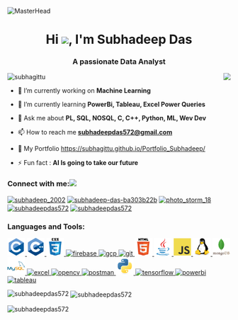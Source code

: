 ![MasterHead](https://static.wixstatic.com/media/f233db_b1bc228fa6644441ab50fa0be9436fbc~mv2.gif)
<h1 align="center">Hi <img src="https://media.giphy.com/media/hvRJCLFzcasrR4ia7z/giphy.gif" width="35">, I'm Subhadeep Das</h1>
<h3 align="center">A passionate Data Analyst</h3>

<img src="https://user-images.githubusercontent.com/74038190/225813708-98b745f2-7d22-48cf-9150-083f1b00d6c9.gif" align="right">

<p align="left"> <img src="https://komarev.com/ghpvc/?username=subhagittu&label=Profile%20views&color=0e75b6&style=flat" alt="subhagittu" /> </p>

- 🔭 I’m currently working on **Machine Learning**

- 🌱 I’m currently learning **PowerBi, Tableau, Excel Power Queries**

- 💬 Ask me about **PL, SQL, NOSQL, C, C++, Python, ML, Wev Dev**

- 📫 How to reach me **subhadeepdas572@gmail.com**

- 📄 My Portfolio https://subhagittu.github.io/Portfolio_Subhadeep/

- ⚡ Fun fact : **AI Is going to take our future**

<h3 align="left">Connect with me:<img src="https://raw.githubusercontent.com/ShahriarShafin/ShahriarShafin/main/Assets/handshake.gif" width=70></h3>
<p align="left">
<a href="https://x.com/SubhadeepD33904" target="blank"><img align="center" src="https://raw.githubusercontent.com/rahuldkjain/github-profile-readme-generator/master/src/images/icons/Social/twitter.svg" alt="subhadeep_2002" height="30" width="40" /></a>
<a href="https://www.linkedin.com/in/subhadeep-das-ba303b22b/" target="blank"><img align="center" src="https://raw.githubusercontent.com/rahuldkjain/github-profile-readme-generator/master/src/images/icons/Social/linked-in-alt.svg" alt="subhadeep-das-ba303b22b" height="30" width="40" /></a>
<a href="https://www.instagram.com/photo_storm_18/" target="blank"><img align="center" src="https://raw.githubusercontent.com/rahuldkjain/github-profile-readme-generator/master/src/images/icons/Social/instagram.svg" alt="photo_storm_18" height="30" width="40" /></a>
<a href="https://leetcode.com/u/subhadeepdas572/" target="blank"><img align="center" src="https://raw.githubusercontent.com/rahuldkjain/github-profile-readme-generator/master/src/images/icons/Social/leet-code.svg" alt="subhadeepdas572" height="30" width="40" /></a>
<a href="https://www.geeksforgeeks.org/user/subhadeepdas572/" target="blank"><img align="center" src="https://raw.githubusercontent.com/rahuldkjain/github-profile-readme-generator/master/src/images/icons/Social/geeks-for-geeks.svg" alt="subhadeepdas572" height="30" width="40" /></a>
</p>

<h3 align="left">Languages and Tools:</h3>
<p align="left"> <a href="https://www.cprogramming.com/" target="_blank" rel="noreferrer"> <img src="https://raw.githubusercontent.com/devicons/devicon/master/icons/c/c-original.svg" alt="c" width="40" height="40"/> </a> <a href="https://www.w3schools.com/cpp/" target="_blank" rel="noreferrer"> <img src="https://raw.githubusercontent.com/devicons/devicon/master/icons/cplusplus/cplusplus-original.svg" alt="cplusplus" width="40" height="40"/> </a> <a href="https://www.w3schools.com/css/" target="_blank" rel="noreferrer"> <img src="https://raw.githubusercontent.com/devicons/devicon/master/icons/css3/css3-original-wordmark.svg" alt="css3" width="40" height="40"/> </a> <a href="https://firebase.google.com/" target="_blank" rel="noreferrer"> <img src="https://www.vectorlogo.zone/logos/firebase/firebase-icon.svg" alt="firebase" width="40" height="40"/> </a> <a href="https://cloud.google.com" target="_blank" rel="noreferrer"> <img src="https://www.vectorlogo.zone/logos/google_cloud/google_cloud-icon.svg" alt="gcp" width="40" height="40"/> </a> <a href="https://git-scm.com/" target="_blank" rel="noreferrer"> <img src="https://www.vectorlogo.zone/logos/git-scm/git-scm-icon.svg" alt="git" width="40" height="40"/> </a> <a href="https://www.w3.org/html/" target="_blank" rel="noreferrer"> <img src="https://raw.githubusercontent.com/devicons/devicon/master/icons/html5/html5-original-wordmark.svg" alt="html5" width="40" height="40"/> </a> <a href="https://www.java.com" target="_blank" rel="noreferrer"> <img src="https://raw.githubusercontent.com/devicons/devicon/master/icons/java/java-original.svg" alt="java" width="40" height="40"/> </a> <a href="https://developer.mozilla.org/en-US/docs/Web/JavaScript" target="_blank" rel="noreferrer"> <img src="https://raw.githubusercontent.com/devicons/devicon/master/icons/javascript/javascript-original.svg" alt="javascript" width="40" height="40"/> </a>  <a href="https://www.linux.org/" target="_blank" rel="noreferrer"> <img src="https://raw.githubusercontent.com/devicons/devicon/master/icons/linux/linux-original.svg" alt="linux" width="40" height="40"/> </a> <a href="https://www.mongodb.com/" target="_blank" rel="noreferrer"> <img src="https://raw.githubusercontent.com/devicons/devicon/master/icons/mongodb/mongodb-original-wordmark.svg" alt="mongodb" width="40" height="40"/> </a> <a href="https://www.mysql.com/" target="_blank" rel="noreferrer"> <img src="https://raw.githubusercontent.com/devicons/devicon/master/icons/mysql/mysql-original-wordmark.svg" alt="mysql" width="40" height="40"/> </a> <a href="https://www.excel.com" target="_blank" rel="noreferrer"> <img src="https://cloud.githubusercontent.com/assets/8323767/3913733/eb6581c6-233a-11e4-8116-dfb45da52df0.png" alt="excel" width="40" height="40"/> </a><a href="https://opencv.org/" target="_blank" rel="noreferrer"> <img src="https://www.vectorlogo.zone/logos/opencv/opencv-icon.svg" alt="opencv" width="40" height="40"/> </a> <a href="https://postman.com" target="_blank" rel="noreferrer"> <img src="https://www.vectorlogo.zone/logos/getpostman/getpostman-icon.svg" alt="postman" width="40" height="40"/> </a> <a href="https://www.python.org" target="_blank" rel="noreferrer"> <img src="https://raw.githubusercontent.com/devicons/devicon/master/icons/python/python-original.svg" alt="python" width="40" height="40"/> </a>  <a href="https://www.tensorflow.org" target="_blank" rel="noreferrer"> <img src="https://www.vectorlogo.zone/logos/tensorflow/tensorflow-icon.svg" alt="tensorflow" width="40" height="40"/> </a> <a href="https://www.powerbi.com" target="_blank" rel="noreferrer"> <img src="https://github.com/microsoft/PowerBI-Icons/blob/main/PNG/Power-BI.png" alt="powerbi" width="40" height="40"/> </a> <a href="https://www.tableau.com" target="_blank" rel="noreferrer"> <img src="https://cloud.githubusercontent.com/assets/1724406/14420001/cfc72600-ffc9-11e5-8743-9b94ce8af254.png" alt="tableau" width="40" height="40"/> </a> </p>

<p><img align="left" src="https://github-readme-stats.vercel.app/api/top-langs?username=subhagittu&show_icons=true&locale=en&layout=compact" alt="subhadeepdas572" /></p>

<p>&nbsp;<img align="center" src="https://github-readme-stats.vercel.app/api?username=subhagittu&show_icons=true&locale=en" alt="subhadeepdas572" /></p>

<p><img align="center" src="https://github-readme-streak-stats.herokuapp.com/?user=subhagittu&" alt="subhadeepdas572" /></p>
